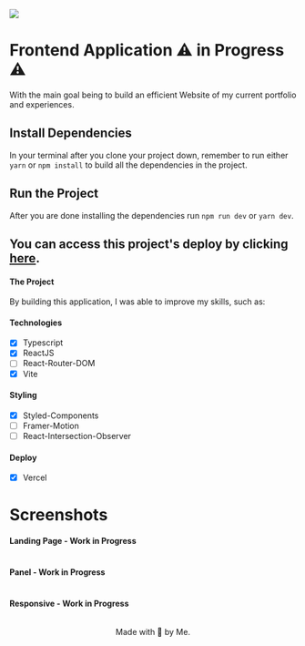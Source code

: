 ![](https://i.imgur.com/VxJlNnV.png)

# Frontend Application ⚠️ in Progress ⚠️

With the main goal being to build an efficient Website of my current portfolio and experiences.

## Install Dependencies

In your terminal after you clone your project down, remember to run either `yarn` or `npm install` to build all the dependencies in the project.

## Run the Project

After you are done installing the dependencies run `npm run dev` or `yarn dev`.

## You can access this project's deploy by clicking [here](https://diogonogueira.vercel.app/).

#### The Project

By building this application, I was able to improve my skills, such as:

#### Technologies

- [x] Typescript
- [x] ReactJS
- [ ] React-Router-DOM
- [x] Vite

#### Styling

- [x] Styled-Components
- [ ] Framer-Motion
- [ ] React-Intersection-Observer

#### Deploy

- [x] Vercel

# Screenshots

#### Landing Page - Work in Progress

![]()

#### Panel - Work in Progress

![]()

#### Responsive - Work in Progress

![]()

<p align='center'>
Made with 💜 by Me.
</p>
